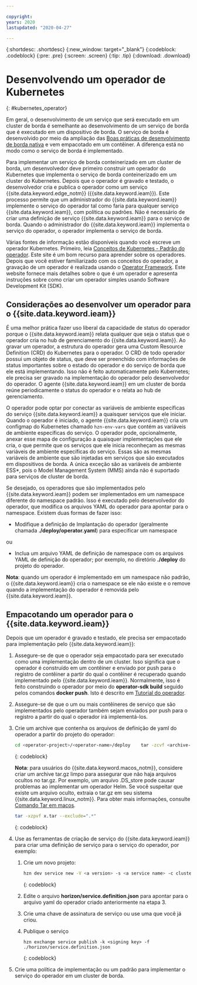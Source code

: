 ```yaml
---

copyright:
years: 2020
lastupdated: "2020-04-27"

---
```


{:shortdesc: .shortdesc}
{:new_window: target="_blank"}
{:codeblock: .codeblock}
{:pre: .pre}
{:screen: .screen}
{:tip: .tip}
{:download: .download}

# Desenvolvendo um operador de Kubernetes
{: #kubernetes_operator}

Em geral, o desenvolvimento de um serviço que será executado em um cluster de borda é semelhante ao desenvolvimento de um serviço de borda que é executado em um dispositivo de borda. O serviço de borda é desenvolvido por meio da ampliação das [Boas práticas de desenvolvimento de borda nativa](../OH/docs/developing/best_practices.md) e vem empacotado em um contêiner. A diferença está no modo como o serviço de borda é implementado.

Para implementar um serviço de borda conteinerizado em um cluster de borda, um desenvolvedor deve primeiro construir um operador do Kubernetes que implementa o serviço de borda conteinerizado em um cluster do Kubernetes. Depois que o operador é gravado e testado, o desenvolvedor cria e publica o operador como um serviço {{site.data.keyword.edge_notm}} ({{site.data.keyword.ieam}}). Este processo permite que um administrador do {{site.data.keyword.ieam}} implemente o serviço do operador tal como faria para qualquer serviço {{site.data.keyword.ieam}}, com política ou padrões. Não é necessário de criar uma definição de serviço {{site.data.keyword.ieam}} para o serviço de borda. Quando o administrador do {{site.data.keyword.ieam}} implementa o serviço do operador, o operador implementa o serviço de borda.

Várias fontes de informação estão disponíveis quando você escreve um operador Kubernetes. Primeiro, leia [Conceitos de Kubernetes - Padrão do operador](https://kubernetes.io/docs/concepts/extend-kubernetes/operator/). Este site é um bom recurso para aprender sobre os operadores. Depois que você estiver familiarizado com os conceitos do operador, a gravação de um operador é realizada usando o [Operator Framework](https://operatorframework.io/). Este website fornece mais detalhes sobre o que é um operador e apresenta instruções sobre como criar um operador simples usando Software Development Kit (SDK).

## Considerações ao desenvolver um operador para o {{site.data.keyword.ieam}}

É uma melhor prática fazer uso liberal da capacidade de status do operador porque o {{site.data.keyword.ieam}} relata qualquer que seja o status que o operador cria no hub de gerenciamento do {{site.data.keyword.ieam}}. Ao gravar um operador, a estrutura do operador gera uma Custom Resource Definition (CRD) do Kubernetes para o operador. O CRD de todo operador possui um objeto de status, que deve ser preenchido com informações de status importantes sobre o estado do operador e do serviço de borda que ele está implementando. Isso não é feito automaticamente pelo Kubernetes; ele precisa ser gravado na implementação do operador pelo desenvolvedor do operador. O agente {{site.data.keyword.ieam}} em um cluster de borda reúne periodicamente o status do operador e o relata ao hub de gerenciamento.

O operador pode optar por conectar as variáveis de ambiente específicas do serviço {{site.data.keyword.ieam}} a quaisquer serviços que ele iniciar. Quando o operador é iniciado, o agente {{site.data.keyword.ieam}} cria um configmap do Kubernetes chamado `hzn-env-vars` que contém as variáveis de ambiente específicas do serviço. O operador pode, opcionalmente, anexar esse mapa de configuração a quaisquer implementações que ele cria, o que permite que os serviços que ele inicia reconheçam as mesmas variáveis de ambiente específicas do serviço. Essas são as mesmas variáveis de ambiente que são injetadas em serviços que são executados em dispositivos de borda. A única exceção são as variáveis de ambiente ESS*, pois o Model Management System (MMS) ainda não é suportado para serviços de cluster de borda.

Se desejado, os operadores que são implementados pelo {{site.data.keyword.ieam}} podem ser implementados em um namespace diferente do namespace padrão. Isso é executado pelo desenvolvedor do operador, que modifica os arquivos YAML do operador para apontar para o namespace. Existem duas formas de fazer isso:

* Modifique a definição de Implantação do operador (geralmente chamada **./deploy/operator.yaml**) para especificar um namespace

ou

* Inclua um arquivo YAML de definição de namespace com os arquivos YAML de definição do operador; por exemplo, no diretório **./deploy** do projeto do operador.

**Nota**: quando um operador é implementado em um namespace não padrão, o {{site.data.keyword.ieam}} cria o namespace se ele não existe e o remove quando a implementação do operador é removida pelo {{site.data.keyword.ieam}}.

## Empacotando um operador para o {{site.data.keyword.ieam}}

Depois que um operador é gravado e testado, ele precisa ser empacotado para implementação pelo {{site.data.keyword.ieam}}:

1. Assegure-se de que o operador seja empacotado para ser executado como uma implementação dentro de um cluster. Isso significa que o operador é construído em um contêiner e enviado por push para o registro de contêiner a partir do qual o contêiner é recuperado quando implementado pelo {{site.data.keyword.ieam}}. Normalmente, isso é feito construindo o operador por meio do **operator-sdk build** seguido pelos comandos **docker push**. Isto é descrito em [Tutorial do operador](https://sdk.operatorframework.io/docs/building-operators/golang/tutorial/#2-run-as-a-deployment-inside-the-cluster).

2. Assegure-se de que o um ou mais contêineres de serviço que são implementados pelo operador também sejam enviados por push para o registro a partir do qual o operador irá implementá-los.

3. Crie um archive que contenha os arquivos de definição de yaml do operador a partir do projeto do operador:

   ```bash
   cd <operator-project>/<operator-name>/deploy    tar -zcvf <archive-name>.tar.gz ./*
   ```
   {: codeblock}

   **Nota**: para usuários do {{site.data.keyword.macos_notm}}, considere criar um archive tar.gz limpo para assegurar que não haja arquivos ocultos no tar.gz. Por exemplo, um arquivo .DS_store pode causar problemas ao implementar um operador Helm. Se você suspeitar que existe um arquivo oculto, extraia o tar.gz em seu sistema {{site.data.keyword.linux_notm}}. Para obter mais informações, consulte [Comando Tar em macos](https://stackoverflow.com/questions/8766730/tar-command-in-mac-os-x-adding-hidden-files-why).

   ```bash
   tar -xzpvf x.tar --exclude=".*"
   ```
   {: codeblock}

4. Use as ferramentas de criação de serviço do {{site.data.keyword.ieam}} para criar uma definição de serviço para o serviço do operador, por exemplo:

   1. Crie um novo projeto:

      ```bash
      hzn dev service new -V <a version> -s <a service name> -c cluster
      ```
      {: codeblock}

   2. Edite o arquivo **horizon/service.definition.json** para apontar para o arquivo yaml do operador criado anteriormente na etapa 3.

   3. Crie uma chave de assinatura de serviço ou use uma que você já criou.

   4. Publique o serviço

      ```
      hzn exchange service publish -k <signing key> -f ./horizon/service.definition.json
      ```
      {: codeblock}

5. Crie uma política de implementação ou um padrão para implementar o serviço do operador em um cluster de borda.
